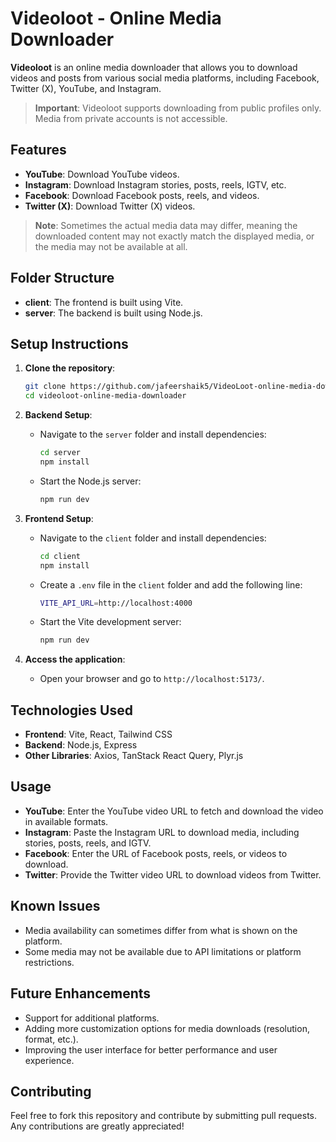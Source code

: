 # Videoloot - Online Media Downloader

**Videoloot** is an online media downloader that allows you to download videos and posts from various social media platforms, including Facebook, Twitter (X), YouTube, and Instagram.

> **Important**: Videoloot supports downloading from public profiles only. Media from private accounts is not accessible.

## Features

- **YouTube**: Download YouTube videos.
- **Instagram**: Download Instagram stories, posts, reels, IGTV, etc.
- **Facebook**: Download Facebook posts, reels, and videos.
- **Twitter (X)**: Download Twitter (X) videos.

> **Note**: Sometimes the actual media data may differ, meaning the downloaded content may not exactly match the displayed media, or the media may not be available at all.

## Folder Structure

- **client**: The frontend is built using Vite.
- **server**: The backend is built using Node.js.

## Setup Instructions

1. **Clone the repository**:

   ```bash
   git clone https://github.com/jafeershaik5/VideoLoot-online-media-downloader.git
   cd videoloot-online-media-downloader
   ```

2. **Backend Setup**:

   - Navigate to the `server` folder and install dependencies:

     ```bash
     cd server
     npm install
     ```

   - Start the Node.js server:
     ```bash
     npm run dev
     ```

3. **Frontend Setup**:

   - Navigate to the `client` folder and install dependencies:

     ```bash
     cd client
     npm install
     ```

   - Create a `.env` file in the `client` folder and add the following line:

     ```bash
     VITE_API_URL=http://localhost:4000
     ```

   - Start the Vite development server:
     ```bash
     npm run dev
     ```

4. **Access the application**:
   - Open your browser and go to `http://localhost:5173/`.

## Technologies Used

- **Frontend**: Vite, React, Tailwind CSS
- **Backend**: Node.js, Express
- **Other Libraries**: Axios, TanStack React Query, Plyr.js

## Usage

- **YouTube**: Enter the YouTube video URL to fetch and download the video in available formats.
- **Instagram**: Paste the Instagram URL to download media, including stories, posts, reels, and IGTV.
- **Facebook**: Enter the URL of Facebook posts, reels, or videos to download.
- **Twitter**: Provide the Twitter video URL to download videos from Twitter.

## Known Issues

- Media availability can sometimes differ from what is shown on the platform.
- Some media may not be available due to API limitations or platform restrictions.

## Future Enhancements

- Support for additional platforms.
- Adding more customization options for media downloads (resolution, format, etc.).
- Improving the user interface for better performance and user experience.

## Contributing

Feel free to fork this repository and contribute by submitting pull requests. Any contributions are greatly appreciated!
